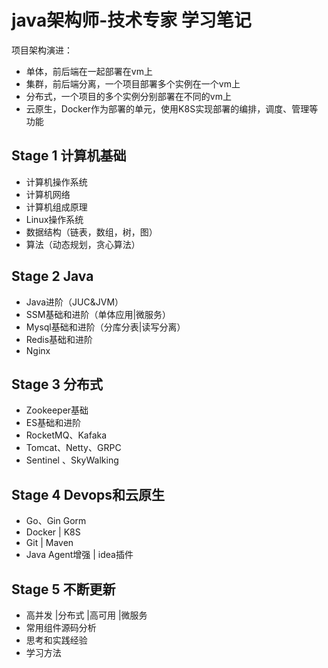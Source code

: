 # java架构师-技术专家 学习笔记
项目架构演进：
- 单体，前后端在一起部署在vm上
- 集群，前后端分离，一个项目部署多个实例在一个vm上
- 分布式，一个项目的多个实例分别部署在不同的vm上
- 云原生，Docker作为部署的单元，使用K8S实现部署的编排，调度、管理等功能
## Stage 1 计算机基础
- 计算机操作系统
- 计算机网络
- 计算机组成原理
- Linux操作系统
- 数据结构（链表，数组，树，图）
- 算法（动态规划，贪心算法）
## Stage 2 Java
- Java进阶（JUC&JVM）
- SSM基础和进阶（单体应用|微服务）
- Mysql基础和进阶（分库分表|读写分离）
- Redis基础和进阶
- Nginx
## Stage 3 分布式
- Zookeeper基础
- ES基础和进阶
- RocketMQ、Kafaka
- Tomcat、Netty、GRPC 
- Sentinel 、SkyWalking
## Stage 4 Devops和云原生
- Go、Gin Gorm
- Docker | K8S
- Git | Maven 
- Java Agent增强 | idea插件
## Stage 5 不断更新
- 高并发 |分布式 |高可用 |微服务
- 常用组件源码分析
- 思考和实践经验
- 学习方法





